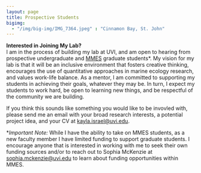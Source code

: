 ```yaml
---
layout: page
title: Prospective Students
bigimg:
  - "/img/big-img/IMG_7364.jpeg" : "Cinnamon Bay, St. John"
---
```

**Interested in Joining My Lab?**  
I am in the process of building my lab at UVI, and am open to hearing from prospective undergraduate and [MMES](https://www.uvi.edu/academics/science-math/departments/bio-sciences/marine-envir-science/masters-marine-envir/) graduate students*. My vision for my lab is that it will be an inclusive environment that fosters creative thinking, encourages the use of quantitative approaches in marine ecology research, and values work-life balance. As a mentor, I am committed to supporting my students in achieving their goals, whatever they may be. In turn, I expect my students to work hard, be open to learning new things, and be respectful of the community we are building.

If you think this sounds like something you would like to be invovled with, please send me an email with your broad research interests, a potential project idea, and your CV at kayla.israel@uvi.edu.
  
**Important Note:*
While I have the ability to take on MMES students, as a new faculty member I have limited funding to support graduate students. I encourage anyone that is interested in working with me to seek their own funding sources and/or to reach out to Sophia McKenzie at sophia.mckenzie@uvi.edu to learn about funding opportunities within MMES.
